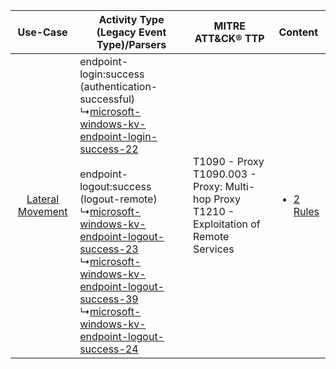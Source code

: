 |    Use-Case    | Activity Type (Legacy Event Type)/Parsers    | MITRE ATT&CK® TTP    | Content    |
|:----:| ---- | ---- | ---- |
| [Lateral Movement](../../../UseCases/uc_lateral_movement.md) |  endpoint-login:success (authentication-successful)<br> ↳[microsoft-windows-kv-endpoint-login-success-22](Ps/pC_microsoftwindowskvendpointloginsuccess22.md)<br><br> endpoint-logout:success (logout-remote)<br> ↳[microsoft-windows-kv-endpoint-logout-success-23](Ps/pC_microsoftwindowskvendpointlogoutsuccess23.md)<br> ↳[microsoft-windows-kv-endpoint-logout-success-39](Ps/pC_microsoftwindowskvendpointlogoutsuccess39.md)<br> ↳[microsoft-windows-kv-endpoint-logout-success-24](Ps/pC_microsoftwindowskvendpointlogoutsuccess24.md)<br> | T1090 - Proxy<br>T1090.003 - Proxy: Multi-hop Proxy<br>T1210 - Exploitation of Remote Services<br> | [<ul><li>2 Rules</li></ul>](RM/r_m_microsoft_event_viewer_-_terminalservices-localsessionmanager_Lateral_Movement.md) |